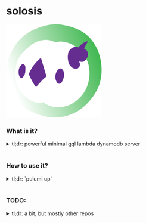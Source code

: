 # solosis

[<img src="solosis.svg?sanitize=true" height=250>]()

### What is it?
<details>
  <summary>
    tl;dr: powerful minimal gql lambda dynamodb server
  </summary>
  <br />

Fork the repo, and after one `pulumi up` you'll have the bleeding edge of apollo federation lambda microservices.

So many things today don't help the end user get it deployed; this project makes that the front-and-center goal. Pulumi will deploy to your AWS account and will expand your world by giving you access to a powerful set of tools.

Soon `duosion` will be about, and handle the federation; but for now, this is an **extremely usable** repo, able to spin up a GQL interface connected to a database with things like schemas, auth integrations, a kindly 0-dependencies wrapper around dynamodb, eslinting guidelines, typescript, and lots of tests.

</details>
<br/>

### How to use it?
<details>
  <summary>
    tl;dr: `pulumi up`
  </summary>
  <br />

#### STEPS
- fork it
- *(probably)* brew install pulumi
- `npm ci`
- `pulumi login`
- `pulumi config set --secret token "some new secret token"` *(don't want to keep the same token I've set, i don't think it'll even let you)*
- `pulumi up`

That will output the URL you've deployed the service to in AWS! EXCITING!!!

Then you can start by modifying things and actually make it descriptive! `Items` is a terrible database name, and an `item` is so generic that it's impossible to know what to expect. Just start bashing away, you can even point a frontend at it, and have a beautiful working backend seconds after getting started!

#### THE PULUMI THAT GOT THIS STARTED
`pulumi config set aws:region ap-southeast-2`
`pulumi config set region ap-southeast-2`
`pulumi config set cloud:provider aws`
`pulumi config set tableName items`
`pulumi config set --secret token something-extra-secret`
`pulumi up`

If you want more, all you have to do is learn a bit more about what you want. But `pulumi` refuses to handle some of the conventions that `serverless` has done in the past. That means you're seeing low level access to AWS api methods in javascript, but it is rounding out the rough edges.

It ends up being quite easy to use and to parse.


### CHOICES THAT HAVE BEEN MADE
1. replacing CD complexity for `graphql-shield`
  - instead of doing things like putting this behind a private VPC subnet, I've decided to have a very basic auth `x-auth-token` header that is checked against requests. That means these apis will remain accessible to anyone that knows the token you set. But that's actually an amazing thing; that means you can test the service **fully** before implementing the gateway, and even after you've done so. The `x-auth-token` header that you send through in your requests can just be added to the federation gateway, and you'll have secure apis **and** the ability to test changes in your microservices.
2. ORM.
  - Dynamodb is complicated, like, quite complicated. I was more comfortable with the much more object-like syntax used by `mongodb` and other modern databases. I wrote less than 100 lines of code to make it appear the same on the outside. I found dynamodb syntax to be full of gotchas like reserved keywords and funky wording. I didn't want to make the end user learn yet another database syntax; the least fun part of any service.
3. There are, as yet, no schemas beyond those defined by `graphql`. I suspect I'll be adding `yup` soon so you can have identical frontend & backend schema validation.

</details>
<br/>

### TODO:
<details>
<summary>tl;dr: a bit, but mostly other repos</summary>
<br />

  1. QUERY syntax in the ORM *(I left it off to get it going first)*
  2. fix graphql shield *(it's denying the very basic auth i want it to do)*
  3. create a forked version that handles auth token generation
  4. emit events for every action that is undertaken *(for consumption by amazon eventstream)*

</details>
<br/>